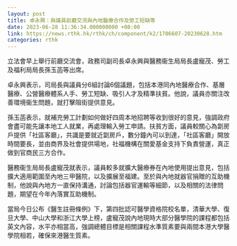 ```yaml
---
layout: post
title: 卓永興：與議員前廳交流與內地醫療合作及勞工短缺等
date: 2023-06-28 11:36:34.000000000 +08:00
link: https://news.rthk.hk/rthk/ch/component/k2/1706607-20230628.htm
categories: rthk
---
```


立法會早上舉行前廳交流會，政務司副司長卓永興與醫務衞生局局長盧寵茂、勞工及福利局局長孫玉菡等出席。

卓永興表示，司局長與議員分6組討論6個議題，包括本港同內地醫療合作、基層醫療、公營醫療體系人手、勞工短缺、吸引人才及精準扶貧。他說，議員亦關注改善環境衞生問題，就打擊阻街提供意見。

孫玉菡表示，就補充勞工計劃如何做好四周本地招聘等收到很好的意見，強調政府會盡可能先讓本地工人就業，再處理輸入勞工申請。扶貧方面，議員較關心為劏房戶提供「社區客廳」，共識是要就近劏房戶，數分鐘內可以到達，「社區客廳」開放時間要長，並由商界及社會提供場地，社福機構在關愛基金支持下負責營運，真正做到官商民三方合作。

醫務衞生局局長盧寵茂就表示，議員較多就擴大醫療券在內地使用提出意見，包括擴大適用範圍至內地三甲醫院，以及擴展至福建。至於與內地就器官捐贈的互助機制，他說與內地方一直保持溝通，討論包括器官運輸等細節，以及相關的法律問題，期望在今年內落實互助機制。

當局今日公布《醫生註冊條例》下，第四批認可醫學資格院校名單，清華大學、復旦大學、中山大學和浙江大學上榜，盧寵茂說內地現時大部分醫學院的課程都包括英文內容，水平亦相當高，強調總體目標是相關課程水準質素要與兩間本港大學醫學院相若，確保來港醫生質素。
